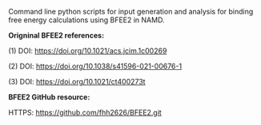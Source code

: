 Command line python scripts for input generation and analysis for binding free energy calculations using BFEE2 in NAMD.



__Origninal BFEE2 references:__

(1) DOI: https://doi.org/10.1021/acs.jcim.1c00269

(2) DOI: https://doi.org/10.1038/s41596-021-00676-1

(3) DOI: https://doi.org/10.1021/ct400273t



__BFEE2 GitHub resource:__

HTTPS: https://github.com/fhh2626/BFEE2.git
